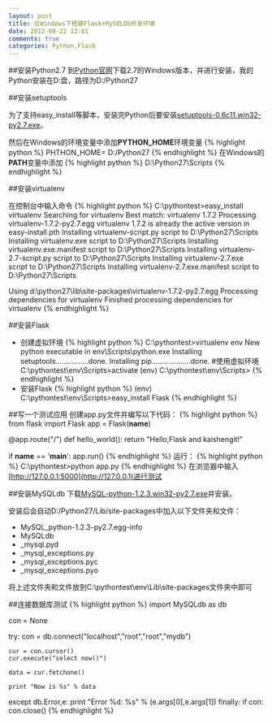 ```yaml
---
layout: post
title: 在Windows下搭建Flask+MySQLDb开发环境
date: 2012-08-22 12:01
comments: true
categories: Python,Flask
---
```

##安装Python2.7
到[Python官网](http://www.python.org/getit/)下载2.7的Windows版本，并进行安装，我的Python安装在D:盘，路径为D:/Python27

##安装setuptools

为了支持easy_install等脚本，安装完Python后要安装[setuptools-0.6c11.win32-py2.7.exe](http://pypi.python.org/pypi/setuptools#files)。

然后在Windows的环境变量中添加**PYTHON_HOME**环境变量
{% highlight python %}
PHTHON_HOME= D:/Python27
{% endhighlight %}
在Windows的**PATH**变量中添加
{% highlight python %}
D:\Python27\Scripts
{% endhighlight %}

##安装virtualenv

在控制台中输入命令
{% highlight python %}
C:\pythontest>easy_install virtualenv
Searching for virtualenv
Best match: virtualenv 1.7.2
Processing virtualenv-1.7.2-py2.7.egg
virtualenv 1.7.2 is already the active version in easy-install.pth
Installing virtualenv-script.py script to D:\Python27\Scripts
Installing virtualenv.exe script to D:\Python27\Scripts
Installing virtualenv.exe.manifest script to D:\Python27\Scripts
Installing virtualenv-2.7-script.py script to D:\Python27\Scripts
Installing virtualenv-2.7.exe script to D:\Python27\Scripts
Installing virtualenv-2.7.exe.manifest script to D:\Python27\Scripts

Using d:\python27\lib\site-packages\virtualenv-1.7.2-py2.7.egg
Processing dependencies for virtualenv
Finished processing dependencies for virtualenv
{% endhighlight %}

##安装Flask
* 创建虚拟环境
{% highlight python %}
C:\pythontest>virtualenv env
New python executable in env\Scripts\python.exe
Installing setuptools................done.
Installing pip...................done.
#使用虚拟环境
C:\pythontest\env\Scripts>activate
(env) C:\pythontest\env\Scripts>
{% endhighlight %}
* 安装Flask
{% highlight python %}
(env) C:\pythontest\env\Scripts>easy_install Flask
{% endhighlight %}

##写一个测试应用
创建app.py文件并编写以下代码：
{% highlight python %}
from flask import Flask
app = Flask(__name__)

@app.route("/")
def hello_world():
	return "Hello,Flask and kaishengit!"

if __name__ == '__main__':
	app.run()
{% endhighlight %}
运行：
{% highlight python %}
C:\pythontest>python app.py
{% endhighlight %}
在浏览器中输入[http://127.0.0.1:5000](http://127.0.0.1)进行测试

##安装MySQLdb
下载[MySQL-python-1.2.3.win32-py2.7.exe](https://soemin.googlecode.com/files/MySQL-python-1.2.3.win32-py2.7.exe)并安装。

安装后会自动D:/Python27/Lib/site-packages中加入以下文件夹和文件：

* MySQL_python-1.2.3-py2.7.egg-info
* MySQLdb
* _mysql.pyd
* _mysql_exceptions.py
* _mysql_exceptions.pyc
* _mysql_exceptions.pyo

将上述文件夹和文件放到C:\pythontest\env\Lib\site-packages文件夹中即可

##连接数据库测试
{% highlight python %}
import MySQLdb as db

con = None

try:
	con = db.connect("localhost","root","root","mydb")

	cur = con.cursor()
	cur.execute("select now()")

	data = cur.fetchone()

	print "Now is %s" % data
except db.Error,e:
	print "Error %d: %s" % (e.args[0],e.args[1])
finally:
	if con:
		con.close()	
{% endhighlight %}

